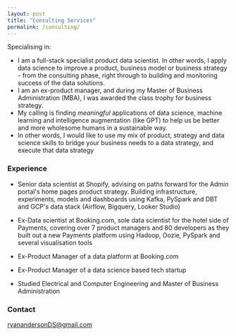 ```yaml
---
layout: post
title: "Consulting Services"
permalink: /consulting/
---
```


Specialising in:
* I am a full-stack specialist product data scientist. In other words, I apply data science to improve a product, business model or business strategy - from the consulting phase, right through to building and monitoring success of the data solutions.
* I am an ex-product manager, and during my Master of Business Administration (MBA), I was awarded the class trophy for business strategy.
* My calling is finding _meaningful_ applications of data science, machine learning and intelligence augmentation (like GPT) to help us be better and more wholesome humans in a sustainable way.
* In other words, I would like to use my mix of product, strategy and data science skills to bridge your business needs to a data strategy, and execute that data strategy

### Experience 
* Senior data scientist at Shopify, advising on paths forward for the Admin portal's home pages product strategy. Building infrastructure, experiments, models and dashboards using Kafka, PySpark and DBT and GCP's data stack (Airflow, Bigquery, Looker Studio)
* Ex-Data scientist at Booking.com, sole data scientist for the hotel side of Payments, covering over 7 product managers and 80 developers as they built out a new Payments platform using Hadoop, Oozie, PySpark and several visualisation tools

* Ex-Product Manager of a data platform at Booking.com
* Ex-Product Manager of a data science based tech startup
* Studied Electrical and Computer Engineering and Master of Business Administration

### Contact
[ryanandersonDS@gmail.com](mailto:ryanandersonDS@gmail.com)
